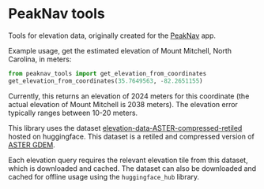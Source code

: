 # PeakNav tools

Tools for elevation data, originally created for the [PeakNav](https://peaknav.com) app.

Example usage, get the estimated elevation of Mount Mitchell, North Carolina, in meters:
```python
from peaknav_tools import get_elevation_from_coordinates
get_elevation_from_coordinates(35.7649563, -82.2651155)
```
Currently, this returns an elevation of 2024 meters for this coordinate (the actual elevation of Mount Mitchell is 2038 meters).
The elevation error typically ranges between 10-20 meters.

This library uses the dataset [elevation-data-ASTER-compressed-retiled](https://huggingface.co/datasets/Upabjojr/elevation-data-ASTER-compressed-retiled)
hosted on huggingface. This dataset is a retiled and compressed version of [ASTER GDEM](https://asterweb.jpl.nasa.gov/GDEM.asp).

Each elevation query requires the relevant elevation tile from this dataset, which is downloaded and cached.
The dataset can also be downloaded and cached for offline usage using the `huggingface_hub` library.
